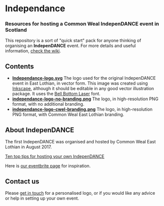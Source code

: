 # Independance
### Resources for hosting a Common Weal IndepenDANCE event in Scotland

This repository is a sort of "quick start" pack for anyone thinking of organising an **IndepenDANCE** event. For more details and useful information, [check the wiki](https://github.com/allofusfirst/independance/wiki).

## Contents

- **[Independance-logo.svg](https://github.com/allofusfirst/independance/raw/master/independance-logo.svg)** The logo used for the original IndepenDANCE event in East Lothian, in vector form. This image was created using [Inkscape](http://www.inkscape.org), although it should be editable in any good vector illustration package. It uses the [Bell Bottom Laser](http://www.dafont.com/bell-bottom-laser.font) font.
- **[independance-logo-no-branding.png](https://github.com/allofusfirst/independance/raw/master/independance-logo-no-branding.png)** The logo, in high-resolution PNG format, with no additional branding.
- **[independance-logo-cwel-branding.png](https://github.com/allofusfirst/independance/raw/master/independance-logo-cwel-branding.png)** The logo, in high-resolution PNG format, with Common Weal East Lothian branding.

## About IndepenDANCE

The first IndepenDANCE was organised and hosted by Common Weal East Lothian in August 2017.

[Ten top tips for hosting your own IndepenDANCE](https://github.com/allofusfirst/independance/wiki/Top-tips-for-hosting-your-own-IndepenDANCE)

Here is [our eventbrite page](https://www.eventbrite.co.uk/e/indepen-dance-haddington-tickets-36011730054) for inspiration.

## Contact us

Please [get in touch](https://github.com/allofusfirst/independance/wiki/Contact-us) for a personalised logo, or if you would like any advice or help in setting up your own event.



